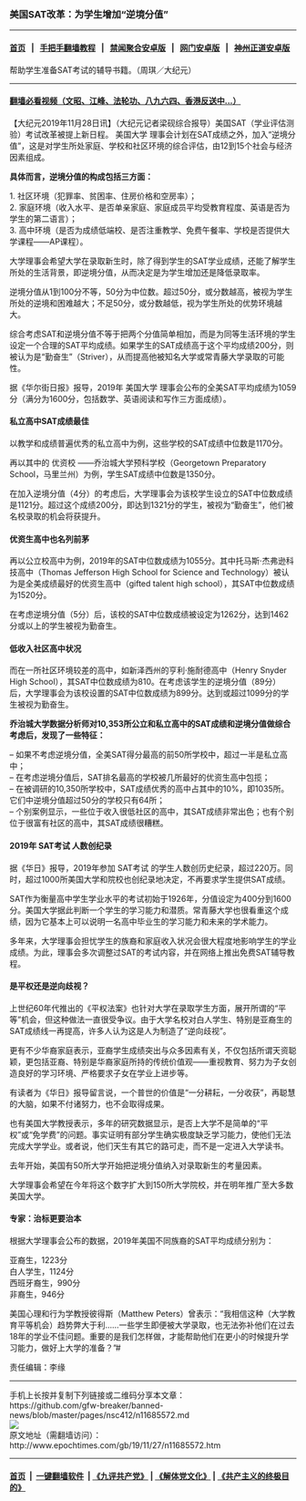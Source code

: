 ### 美国SAT改革：为学生增加“逆境分值”
------------------------

#### [首页](https://github.com/gfw-breaker/banned-news/blob/master/README.md) &nbsp;&nbsp;|&nbsp;&nbsp; [手把手翻墙教程](https://github.com/gfw-breaker/guides/wiki) &nbsp;&nbsp;|&nbsp;&nbsp; [禁闻聚合安卓版](https://github.com/gfw-breaker/bn-android) &nbsp;&nbsp;|&nbsp;&nbsp; [网门安卓版](https://github.com/oGate2/oGate) &nbsp;&nbsp;|&nbsp;&nbsp; [神州正道安卓版](https://github.com/SzzdOgate/update) 



<div><img alt="" class="aligncenter wp-post-image" src="http://i.epochtimes.com/assets/uploads/2016/12/Sat-C2-600x400.jpg"/>
<div class="red16 caption">
 帮助学生准备SAT考试的辅导书籍。（周琪／大纪元）
</div>
</div><hr/>

#### [翻墙必看视频（文昭、江峰、法轮功、八九六四、香港反送中...）](https://github.com/gfw-breaker/banned-news/blob/master/pages/links.md)

<div><p>
 【大纪元2019年11月28日讯】（大纪元记者梁砚综合报导）美国SAT（学业评估测验）考试改革被提上新日程。
 <ok href="http://www.epochtimes.com/gb/tag/%E7%BE%8E%E5%9B%BD%E5%A4%A7%E5%AD%A6.html">
  美国大学
 </ok>
 理事会计划在SAT成绩之外，加入“逆境分值”，这是对学生所处家庭、学校和社区环境的综合评估，由12到15个社会与经济因素组成。
</p>
<p>
 <strong>
  具体而言，逆境分值的构成包括三方面：
 </strong>
</p>
<p>
 1. 社区环境（犯罪率、贫困率、住房价格和空房率）；
 <br/>
 2. 家庭环境（收入水平、是否单亲家庭、家庭成员平均受教育程度、英语是否为学生的第二语言）；
 <br/>
 3. 高中环境（是否为成绩低端校、是否注重教学、免费午餐率、学校是否提供大学课程——AP课程）。
</p>
<p>
 大学理事会希望大学在录取新生时，除了得到学生的SAT学业成绩，还能了解学生所处的生活背景，即逆境分值，从而决定是为学生增加还是降低录取率。
</p>
<p>
 逆境分值从1到100分不等，50分为中位数。超过50分，或分数越高，被视为学生所处的逆境和困难越大；不足50分，或分数越低，视为学生所处的优势环境越大。
</p>
<p>
 综合考虑SAT和逆境分值不等于把两个分值简单相加，而是为同等生活环境的学生设定一个合理的SAT平均成绩。如果学生的SAT成绩高于这个平均成绩200分，则被认为是“勤奋生”（Striver），从而提高他被知名大学或常青藤大学录取的可能性。
</p>
<p>
 据《华尔街日报》报导，2019年
 <ok href="http://www.epochtimes.com/gb/tag/%E7%BE%8E%E5%9B%BD%E5%A4%A7%E5%AD%A6.html">
  美国大学
 </ok>
 理事会公布的全美SAT平均成绩为1059分（满分为1600分，包括数学、英语阅读和写作三方面成绩）。
</p>
<h4>
 私立高中SAT成绩最佳
</h4>
<p>
 以教学和成绩普遍优秀的私立高中为例，这些学校的SAT成绩中位数是1170分。
</p>
<p>
 再以其中的
 <ok href="http://www.epochtimes.com/gb/tag/%E4%BC%98%E8%B5%84%E6%A0%A1.html">
  优资校
 </ok>
 ——乔治城大学预科学校（Georgetown Preparatory School，马里兰州）为例，学生SAT成绩中位数是1350分。
</p>
<p>
 在加入逆境分值（4分）的考虑后，大学理事会为该校学生设立的SAT中位数成绩是1121分。超过这个成绩200分，即达到1321分的学生，被视为“勤奋生”，他们被名校录取的机会将获提升。
</p>
<h4>
 优资生高中也名列前茅
</h4>
<p>
 再以公立校高中为例，2019年的SAT中位数成绩为1055分。其中托马斯·杰弗逊科技高中（Thomas Jefferson High School for Science and Technology）被认为是全美成绩最好的优资生高中（gifted talent high school），其SAT中位数成绩为1520分。
</p>
<p>
 在考虑逆境分值（5分）后，该校的SAT中位数成绩被设定为1262分，达到1462分或以上的学生被视为勤奋生。
</p>
<h4>
 低收入社区高中状况
</h4>
<p>
 而在一所社区环境较差的高中，如新泽西州的亨利·施耐德高中（Henry Snyder High School），其SAT中位数成绩为810。在考虑该学生的逆境分值（89分）后，大学理事会为该校设置的SAT中位数成绩为899分。达到或超过1099分的学生被视为勤奋生。
</p>
<p>
 <strong>
  乔治城大学数据分析师对10,353所公立和私立高中的SAT成绩和逆境分值做综合考虑后，发现了一些特征：
 </strong>
</p>
<p>
 – 如果不考虑逆境分值，全美SAT得分最高的前50所学校中，超过一半是私立高中；
 <br/>
 – 在考虑逆境分值后，SAT排名最高的学校被几所最好的优资生高中包揽；
 <br/>
 – 在被调研的10,350所学校中，SAT成绩优秀的高中占其中的10%，即1035所。它们中逆境分值超过50分的学校只有64所；
 <br/>
 – 个别案例显示，一些位于收入很低社区的高中，其SAT成绩非常出色；也有个别位于很富有社区的高中，其SAT成绩很糟糕。
</p>
<h4>
 2019年
 <ok href="http://www.epochtimes.com/gb/tag/sat%E8%80%83%E8%AF%95.html">
  SAT考试
 </ok>
 人数创纪录
</h4>
<p>
 据《华日》报导，2019年参加
 <ok href="http://www.epochtimes.com/gb/tag/sat%E8%80%83%E8%AF%95.html">
  SAT考试
 </ok>
 的学生人数创历史纪录，超过220万。同时，超过1000所美国大学和院校也创纪录地决定，不再要求学生提供SAT成绩。
</p>
<p>
 SAT作为衡量高中学生学业水平的考试初始于1926年，分值设定为400分到1600分。美国大学据此判断一个学生的学习能力和潜质。常青藤大学也很看重这个成绩，因为它基本上可以说明一名高中毕业生的学习能力和未来的学术能力。
</p>
<p>
 多年来，大学理事会担忧学生的族裔和家庭收入状况会很大程度地影响学生的学业成绩。为此，理事会多次调整过SAT的考试内容，并在网络上推出免费SAT辅导教程。
</p>
<h4>
 是平权还是逆向歧视？
</h4>
<p>
 上世纪60年代推出的《平权法案》也针对大学在录取学生方面，展开所谓的“平等”机会，但这种做法一直很受争议。由于大学名校对白人学生、特别是亚裔生的SAT成绩线一再提高，许多人认为这是人为制造了“逆向歧视”。
</p>
<p>
 更有不少华裔家庭表示，亚裔学生成绩突出与众多因素有关，不仅包括所谓天资聪颖，更包括亚裔、特别是华裔家庭所持的传统价值观——重视教育、努力为子女创造良好的学习环境、严格要求子女在学业上进步等。
</p>
<p>
 有读者为《华日》报导留言说，一个普世的价值是“一分耕耘，一分收获”，再聪慧的大脑，如果不付诸努力，也不会取得成果。
</p>
<p>
 也有美国大学教授表示，多年的研究数据显示，是否上大学不是简单的“平权”或“免学费”的问题。事实证明有部分学生确实极度缺乏学习能力，使他们无法完成大学学业。或者说，他们天生有其它的路可走，而不是一定进入大学读书。
</p>
<p>
 去年开始，美国有50所大学开始把逆境分值纳入对录取新生的考量因素。
</p>
<p>
 大学理事会希望在今年将这个数字扩大到150所大学院校，并在明年推广至大多数美国大学。
</p>
<h4>
 专家：治标更要治本
</h4>
<p>
 根据大学理事会公布的数据，2019年美国不同族裔的SAT平均成绩分别为：
</p>
<p>
 亚裔生，1223分
 <br/>
 白人学生，1124分
 <br/>
 西班牙裔生，990分
 <br/>
 非裔生，946分
</p>
<p>
 美国心理和行为学教授彼得斯（Matthew Peters）曾表示：“我相信这种（大学教育平等机会）趋势弊大于利……一些学生即便被大学录取，也无法弥补他们在过去18年的学业不佳问题。重要的是我们怎样做，才能帮助他们在更小的时候提升学习能力，做好上大学的准备？”#
</p>
<p>
 责任编辑：李缘
</p>
</div>
<hr/>
手机上长按并复制下列链接或二维码分享本文章：<br/>
https://github.com/gfw-breaker/banned-news/blob/master/pages/nsc412/n11685572.md <br/>
<a href='https://github.com/gfw-breaker/banned-news/blob/master/pages/nsc412/n11685572.md'><img src='https://github.com/gfw-breaker/banned-news/blob/master/pages/nsc412/n11685572.md.png'/></a> <br/>
原文地址（需翻墙访问）：http://www.epochtimes.com/gb/19/11/27/n11685572.htm


------------------------
#### [首页](https://github.com/gfw-breaker/banned-news/blob/master/README.md) &nbsp;|&nbsp; [一键翻墙软件](https://github.com/gfw-breaker/nogfw/blob/master/README.md) &nbsp;| [《九评共产党》](https://github.com/gfw-breaker/9ping.md/blob/master/README.md#九评之一评共产党是什么) | [《解体党文化》](https://github.com/gfw-breaker/jtdwh.md/blob/master/README.md) | [《共产主义的终极目的》](https://github.com/gfw-breaker/gczydzjmd.md/blob/master/README.md)


<img src='http://gfw-breaker.win/banned-news/pages/nsc412/n11685572.md' width='0px' height='0px'/>